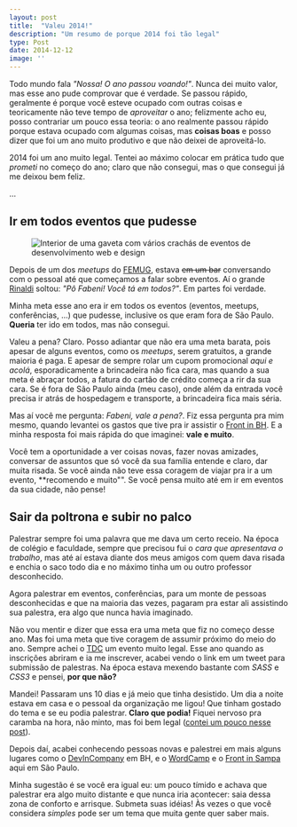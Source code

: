 ```yaml
---
layout: post
title:  "Valeu 2014!"
description: "Um resumo de porque 2014 foi tão legal"
type: Post
date: 2014-12-12
image: ''
---
```


Todo mundo fala *"Nossa! O ano passou voando!"*. Nunca dei muito valor, mas esse ano pude comprovar que é verdade. Se passou rápido, geralmente é porque você esteve ocupado com outras coisas e teoricamente não teve tempo de *aproveitar* o ano; felizmente acho eu, posso contrariar um pouco essa teoria: o ano realmente passou rápido porque estava ocupado com algumas coisas, mas **coisas boas** e posso dizer que foi um ano muito produtivo e que não deixei de aproveitá-lo.

2014 foi um ano muito legal. Tentei ao máximo colocar em prática tudo que *prometi* no começo do ano; claro que não consegui, mas o que consegui já me deixou bem feliz.

...

## Ir em todos eventos que pudesse

<figure class="loading thumb-left">
    <img src="{{ site.baseurl}}build/img/posts/2014-eventos.jpg" alt="Interior de uma gaveta com vários crachás de eventos de desenvolvimento web e design">
</figure>

Depois de um dos *meetups* do [FEMUG](http://sp.femug.com/), estava <s>em um bar</s> conversando com o pessoal até que começamos a falar sobre eventos. Aí o grande [Rinaldi](https://twitter.com/rafaelrinaldi) soltou: *"Pô Fabeni! Você tá em todos?"*. Em partes foi verdade.

Minha meta esse ano era ir em todos os eventos (eventos, meetups, conferências, ...) que pudesse, inclusive os que eram fora de São Paulo. **Queria** ter ido em todos, mas não consegui. 

Valeu a pena? Claro. Posso adiantar que não era uma meta barata, pois apesar de alguns eventos, como os *meetups*, serem gratuitos, a grande maioria é paga. E apesar de sempre rolar um cupom promocional *aqui e acolá*, esporadicamente a brincadeira não fica cara, mas quando a sua meta é abraçar todos, a fatura do cartão de crédito começa a rir da sua cara. Se é fora de São Paulo ainda (meu caso), onde além da entrada você precisa ir atrás de hospedagem e transporte, a brincadeira fica mais séria.

Mas aí você me pergunta: *Fabeni, vale a pena?*. Fiz essa pergunta pra mim mesmo, quando levantei os gastos que tive pra ir assistir o [Front in BH](http://frontinbh.com.br/). E a minha resposta foi mais rápida do que imaginei: **vale e muito**. 

Você tem a oportunidade a ver coisas novas, fazer novas amizades, conversar de assuntos que só você da sua família entende e claro, dar muita risada. Se você ainda não teve essa coragem de viajar pra ir a um evento, **recomendo e muito"". Se você pensa muito até em ir em eventos da sua cidade, não pense! 

## Sair da poltrona e subir no palco

Palestrar sempre foi uma palavra que me dava um certo receio. Na época de colégio e faculdade, sempre que precisou fui o *cara que apresentava o trabalho*, mas até aí estava diante dos meus amigos com quem dava risada e enchia o saco todo dia e no máximo tinha um ou outro professor desconhecido. 

Agora palestrar em eventos, conferências, para um monte de pessoas desconhecidas e que na maioria das vezes, pagaram pra estar ali assistindo sua palestra, era algo que nunca havia imaginado.

Não vou mentir e dizer que essa era uma meta que fiz no começo desse ano. Mas foi uma meta que tive coragem de assumir próximo do meio do ano. Sempre achei o [TDC](http://www.thedevelopersconference.com.br/) um evento muito legal. Esse ano quando as inscrições abriram e ia me inscrever, acabei vendo o link em um tweet para submissão de palestras. Na época estava mexendo bastante com *SASS* e *CSS3* e pensei, **por que não?**

Mandei! Passaram uns 10 dias e já meio que tinha desistido. Um dia a noite estava em casa e o pessoal da organização me ligou! Que tinham gostado do tema e se eu podia palestrar. **Claro que podia!** Fiquei nervoso pra caramba na hora, não minto, mas foi bem legal ([contei um pouco nesse post](http://www.raphaelfabeni.com.br/tdc-2014/)).

Depois daí, acabei conhecendo pessoas novas e palestrei em mais alguns lugares como o [DevInCompany](http://www.raphaelfabeni.com.br/dev-in-company/) em BH, e o [WordCamp](http://www.raphaelfabeni.com.br/wordcamp-sp-2014/) e o [Front in Sampa](http://www.raphaelfabeni.com.br/front-in-sampa/) aqui em São Paulo.

Minha sugestão é se você era igual eu: um pouco tímido e achava que palestrar era algo muito distante e que nunca iria acontecer: saia dessa zona de conforto e arrisque. Submeta suas idéias! Às vezes o que você considera *simples* pode ser um tema que muita gente quer saber mais.

